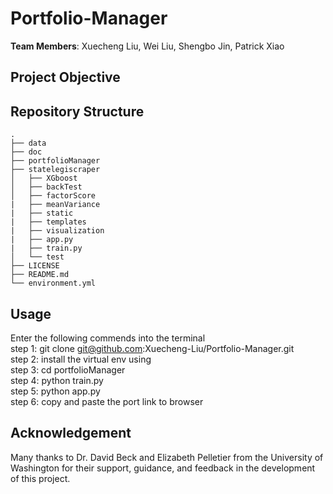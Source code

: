 # Portfolio-Manager
**Team Members**: Xuecheng Liu, Wei Liu, Shengbo Jin, Patrick Xiao

## Project Objective


## Repository Structure
 ```
.
├── data
├── doc
├── portfolioManager
├── statelegiscraper
│   ├── XGboost
│   ├── backTest
│   ├── factorScore
|   ├── meanVariance
|   ├── static
|   ├── templates
|   ├── visualization
|   ├── app.py
|   ├── train.py
│   └── test
├── LICENSE
├── README.md
└── environment.yml
 ```

## Usage
Enter the following commends into the terminal <br>
step 1: git clone git@github.com:Xuecheng-Liu/Portfolio-Manager.git <br>
step 2: install the virtual env using <br>
step 3: cd portfolioManager <br>
step 4: python train.py <br>
step 5: python app.py <br>
step 6: copy and paste the port link to browser

## Acknowledgement
Many thanks to Dr. David Beck and Elizabeth Pelletier from the University of Washington for their support, guidance, and feedback in the development of this project.
